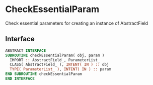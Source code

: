 # CheckEssentialParam

Check essential parameters for creating an instance of AbstractField

## Interface

```fortran
ABSTRACT INTERFACE
SUBROUTINE checkEssentialParam( obj, param )
  IMPORT :: AbstractField_, ParameterList_
  CLASS( AbstractField_ ), INTENT( IN ) :: obj
  TYPE( ParameterList_ ), INTENT( IN ) :: param
END SUBROUTINE checkEssentialParam
END INTERFACE
```
